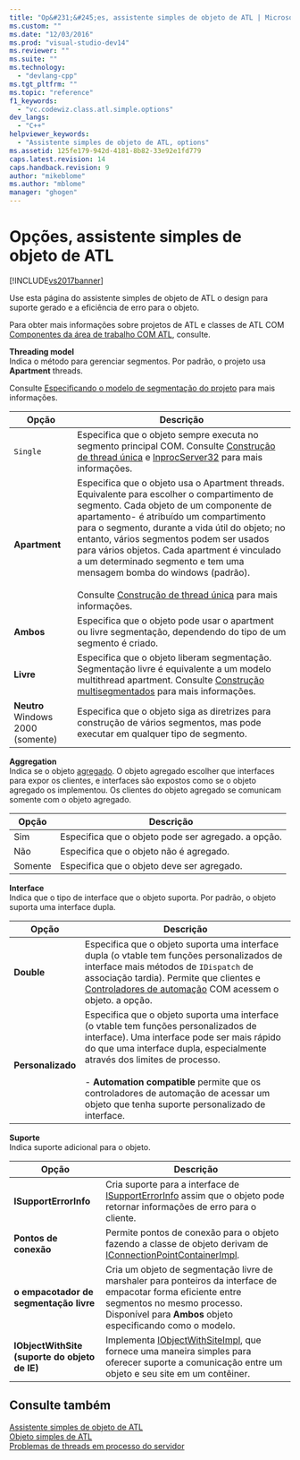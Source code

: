 ```yaml
---
title: "Op&#231;&#245;es, assistente simples de objeto de ATL | Microsoft Docs"
ms.custom: ""
ms.date: "12/03/2016"
ms.prod: "visual-studio-dev14"
ms.reviewer: ""
ms.suite: ""
ms.technology: 
  - "devlang-cpp"
ms.tgt_pltfrm: ""
ms.topic: "reference"
f1_keywords: 
  - "vc.codewiz.class.atl.simple.options"
dev_langs: 
  - "C++"
helpviewer_keywords: 
  - "Assistente simples de objeto de ATL, options"
ms.assetid: 125fe179-942d-4181-8b82-33e92e1fd779
caps.latest.revision: 14
caps.handback.revision: 9
author: "mikeblome"
ms.author: "mblome"
manager: "ghogen"
---
```

# Op&#231;&#245;es, assistente simples de objeto de ATL
[!INCLUDE[vs2017banner](../../assembler/inline/includes/vs2017banner.md)]

Use esta página do assistente simples de objeto de ATL o design para suporte gerado e a eficiência de erro para o objeto.  
  
 Para obter mais informações sobre projetos de ATL e classes de ATL COM [Componentes da área de trabalho COM ATL](../../atl/atl-com-desktop-components.md), consulte.  
  
 **Threading model**  
 Indica o método para gerenciar segmentos.  Por padrão, o projeto usa **Apartment** threads.  
  
 Consulte [Especificando o modelo de segmentação do projeto](../../atl/specifying-the-threading-model-for-a-project-atl.md) para mais informações.  
  
|Opção|Descrição|  
|-----------|---------------|  
|`Single`|Especifica que o objeto sempre executa no segmento principal COM.  Consulte [Construção de thread única](http://msdn.microsoft.com/library/windows/desktop/ms680112) e [InprocServer32](http://msdn.microsoft.com/library/windows/desktop/ms682390) para mais informações.|  
|**Apartment**|Especifica que o objeto usa o Apartment threads.  Equivalente para escolher o compartimento de segmento.  Cada objeto de um componente de apartamento\- é atribuído um compartimento para o segmento, durante a vida útil do objeto; no entanto, vários segmentos podem ser usados para vários objetos.  Cada apartment é vinculado a um determinado segmento e tem uma mensagem bomba do windows \(padrão\).<br /><br /> Consulte [Construção de thread única](http://msdn.microsoft.com/library/windows/desktop/ms680112) para mais informações.|  
|**Ambos**|Especifica que o objeto pode usar o apartment ou livre segmentação, dependendo do tipo de um segmento é criado.|  
|**Livre**|Especifica que o objeto liberam segmentação.  Segmentação livre é equivalente a um modelo multithread apartment.  Consulte [Construção multisegmentados](http://msdn.microsoft.com/library/windows/desktop/ms693421) para mais informações.|  
|**Neutro** Windows 2000 \(somente\)|Especifica que o objeto siga as diretrizes para construção de vários segmentos, mas pode executar em qualquer tipo de segmento.|  
  
 **Aggregation**  
 Indica se o objeto [agregado](http://msdn.microsoft.com/library/windows/desktop/ms686558).  O objeto agregado escolher que interfaces para expor os clientes, e interfaces são expostos como se o objeto agregado os implementou.  Os clientes do objeto agregado se comunicam somente com o objeto agregado.  
  
|Opção|Descrição|  
|-----------|---------------|  
|Sim|Especifica que o objeto pode ser agregado.  a opção.|  
|Não|Especifica que o objeto não é agregado.|  
|Somente|Especifica que o objeto deve ser agregado.|  
  
 **Interface**  
 Indica que o tipo de interface que o objeto suporta.  Por padrão, o objeto suporta uma interface dupla.  
  
|Opção|Descrição|  
|-----------|---------------|  
|**Double**|Especifica que o objeto suporta uma interface dupla \(o vtable tem funções personalizados de interface mais métodos de `IDispatch` de associação tardia\).  Permite que clientes e [Controladores de automação](../../mfc/automation-clients.md) COM acessem o objeto.  a opção.|  
|**Personalizado**|Especifica que o objeto suporta uma interface \(o vtable tem funções personalizados de interface\).  Uma interface pode ser mais rápido do que uma interface dupla, especialmente através dos limites de processo.<br /><br /> -   **Automation compatible** permite que os controladores de automação de acessar um objeto que tenha suporte personalizado de interface.|  
  
 **Suporte**  
 Indica suporte adicional para o objeto.  
  
|Opção|Descrição|  
|-----------|---------------|  
|**ISupportErrorInfo**|Cria suporte para a interface de [ISupportErrorInfo](../../atl/reference/isupporterrorinfoimpl-class.md) assim que o objeto pode retornar informações de erro para o cliente.|  
|**Pontos de conexão**|Permite pontos de conexão para o objeto fazendo a classe de objeto derivam de [IConnectionPointContainerImpl](../Topic/IConnectionPointContainerImpl%20Class.md).|  
|**o empacotador de segmentação livre**|Cria um objeto de segmentação livre de marshaler para ponteiros da interface de empacotar forma eficiente entre segmentos no mesmo processo.  Disponível para **Ambos** objeto especificando como o modelo.|  
|**IObjectWithSite \(suporte do objeto de IE\)**|Implementa [IObjectWithSiteImpl](../../atl/reference/iobjectwithsiteimpl-class.md), que fornece uma maneira simples para oferecer suporte a comunicação entre um objeto e seu site em um contêiner.|  
  
## Consulte também  
 [Assistente simples de objeto de ATL](../../atl/reference/atl-simple-object-wizard.md)   
 [Objeto simples de ATL](../../atl/reference/adding-an-atl-simple-object.md)   
 [Problemas de threads em processo do servidor](http://msdn.microsoft.com/library/windows/desktop/ms687205)